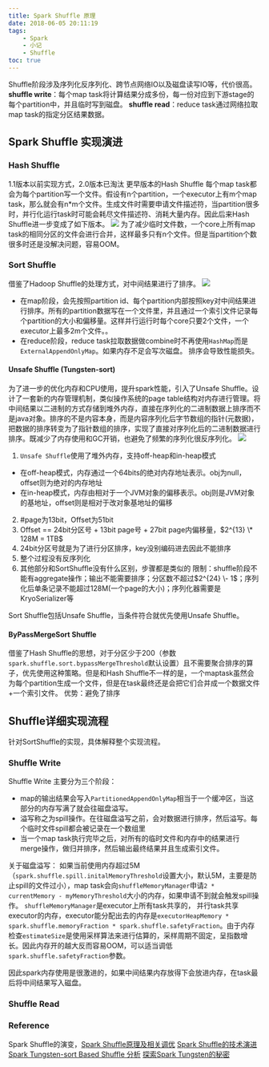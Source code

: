 ```yaml
---
title: Spark Shuffle 原理
date: 2018-06-05 20:11:19
tags: 
    - Spark
    - 小记
    - Shuffle
toc: true
---
```


Shuffle阶段涉及序列化反序列化、跨节点网络IO以及磁盘读写IO等，代价很高。
**shuffle write**：每个map task将计算结果分成多份，每一份对应到下游stage的每个partition中，并且临时写到磁盘。
**shuffle read**：reduce task通过网络拉取map task的指定分区结果数据。

<!--more-->

## Spark Shuffle 实现演进

### Hash Shuffle
1.1版本以前实现方式，2.0版本已淘汰
更早版本的Hash Shuffle 每个map task都会为每个partition写一个文件。假设有n个partition，一个executor上有m个map task，那么就会有n\*m个文件。生成文件时需要申请文件描述符，当partition很多时，并行化运行task时可能会耗尽文件描述符、消耗大量内存。因此后来Hash Shuffle进一步变成了如下版本。
![](/picture/shuffle-hash.png)
为了减少临时文件数，一个core上所有map task的相同分区的文件会进行合并，这样最多只有n个文件。但是当partition个数很多时还是没解决问题，容易OOM。

### Sort Shuffle
借鉴了Hadoop Shuffle的处理方式，对中间结果进行了排序。
![](/picture/shuffle-sort.png)
- 在map阶段，会先按照partition id、每个partition内部按照key对中间结果进行排序。所有的partition数据写在一个文件里，并且通过一个索引文件记录每个partition的大小和偏移量。这样并行运行时每个core只要2个文件，一个executor上最多2m个文件。。
- 在reduce阶段，reduce task拉取数据做combine时不再使用`HashMap`而是`ExternalAppendOnlyMap`。如果内存不足会写次磁盘。
排序会导致性能损失。

#### Unsafe Shuffle (Tungsten-sort)
为了进一步的优化内存和CPU使用，提升spark性能，引入了Unsafe Shuffle。设计了一套新的内存管理机制，类似操作系统的page table结构对内存进行管理。将中间结果以二进制的方式存储到堆外内存，直接在序列化的二进制数据上排序而不是java对象。排序的不是内容本身，而是内容序列化后字节数组的指针(元数据)，把数据的排序转变为了指针数组的排序，实现了直接对序列化后的二进制数据进行排序。既减少了内存使用和GC开销，也避免了频繁的序列化很反序列化。
![](/picture/shuffle-unsafe.png)
1. `Unsafe Shuffle`使用了堆外内存，支持off-heap和in-heap模式
 - 在off-heap模式，内存通过一个64bits的绝对内存地址表示。obj为null，offset则为绝对的内存地址
 - 在in-heap模式，内存由相对于一个JVM对象的偏移表示。obj则是JVM对象的基地址，offset则是相对于改对象基地址的偏移
2. #page为13bit，Offset为51bit
3. Offset == 24bit分区号 + 13bit page号 + 27bit page内偏移量，$2^{13} \* 128M = 1TB$
4. 24bit分区号就是为了进行分区排序，key没别编码进去因此不能排序
5. 整个过程没有反序列化 
6. 其他部分和SortShuffle没有什么区别，步骤都是类似的
限制：shuffle阶段不能有aggregate操作；输出不能需要排序；分区数不超过$2^{24} \- 1$；序列化后单条记录不能超过128M(一个page的大小)；序列化器需要是KryoSerializer等

Sort Shuffle包括Unsafe Shuffle，当条件符合就优先使用Unsafe Shuffle。

#### ByPassMergeSort Shuffle
借鉴了Hash Shuffle的思想，对于分区少于200（参数`spark.shuffle.sort.bypassMergeThreshold`默认设置）且不需要聚合排序的算子，优先使用这种策略。但是和Hash Shuffle不一样的是，一个maptask虽然会为每个partition生成一个文件，但是在task最终还是会把它们合并成一个数据文件+一个索引文件。
优势：避免了排序

## Shuffle详细实现流程
针对SortShuffle的实现，具体解释整个实现流程。

### Shuffle Write
Shuffle Write 主要分为三个阶段：
- map的输出结果会写入`PartitionedAppendOnlyMap`相当于一个缓冲区，当这部分的内存写满了就会往磁盘溢写。
- 溢写称之为spill操作。在往磁盘溢写之前，会对数据进行排序，然后溢写。每个临时文件spill都会被记录在一个数组里
- 当一个map task执行完毕之后，对所有的临时文件和内存中的结果进行merge操作，做归并排序，然后输出最终结果并且生成索引文件。

关于磁盘溢写：
如果当前使用内存超过5M（`spark.shuffle.spill.initalMemoryThreshold`设置大小，默认5M，主要是防止spill的文件过小），map task会向`shuffleMemoryManager`申请`2 * currentMemory - myMemoryThreshold`大小的内存，如果申请不到就会触发spill操作。
`shuffleMemoryManager`是executor上所有task共享的， 并行task共享executor的内存，executor能分配出去的内存是`executorHeapMemory * spark.shuffle.memoryFraction * spark.shuffle.safetyFraction`。由于内存检查`estimateSize`是使用采样算法来进行估算的，采样周期不固定，呈指数增长。因此内存开的越大反而容易OOM，可以适当调低`spark.shuffle.safetyFraction`参数。

因此spark内存使用是很激进的，如果中间结果内存放得下会放进内存，在task最后将中间结果写入磁盘。

### Shuffle Read



### Reference
Spark Shuffle的演变，[Spark Shuffle原理及相关调优](http://sharkdtu.com/posts/spark-shuffle.html)
[Spark Shuffle的技术演进](https://www.jianshu.com/p/4c5c2e535da5)
[Spark Tungsten-sort Based Shuffle 分析](https://www.jianshu.com/p/d328c96aebfd)
[探索Spark Tungsten的秘密](https://github.com/hustnn/TungstenSecret/tree/master)
